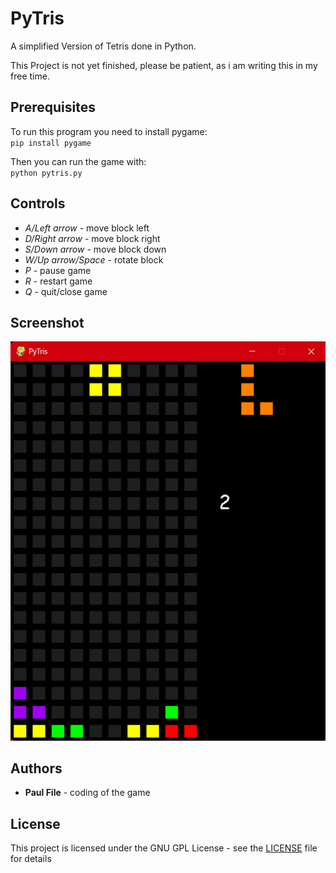 # PyTris
A simplified Version of Tetris done in Python.

This Project is not yet finished, please be patient, as i am writing this in my free time.

## Prerequisites
To run this program you need to install pygame:  
`pip install pygame`  

Then you can run the game with:  
`python pytris.py`

## Controls
+ *A/Left arrow* - move block left
+ *D/Right arrow* - move block right
+ *S/Down arrow* - move block down
+ *W/Up arrow/Space* - rotate block
+ *P* - pause game
+ *R* - restart game
+ *Q* - quit/close game


## Screenshot
![Game in action](/Screenshot.png)

## Authors
+ __Paul File__ - coding of the game

## License
This project is licensed under the GNU GPL License - see the [LICENSE](LICENSE) file for details
